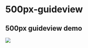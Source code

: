 # 500px-guideview
500px guideview demo
----
![](https://github.com/hanks-zyh/500px-guideview/blob/master/demo.gif)
